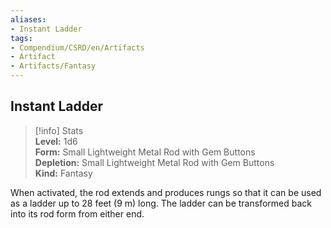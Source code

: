 ```yaml
---
aliases:
- Instant Ladder
tags:
- Compendium/CSRD/en/Artifacts
- Artifact
- Artifacts/Fantasy
---
```


  
## Instant Ladder  
>[!info] Stats  
> **Level:** 1d6  
> **Form:** Small Lightweight Metal Rod with Gem Buttons  
> **Depletion:** Small Lightweight Metal Rod with Gem Buttons  
> **Kind:** Fantasy
  
When activated, the rod extends and produces rungs so that it can be used as a ladder up to 28 feet (9 m) long. The ladder can be transformed back into its rod form from either end.